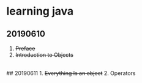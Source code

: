 # learning java
## 20190610
1. <s>Preface</s>
2. <s>Introduction to Objects</s>
<br/>
## 20190611
1. <s>Everything Is an object</s>
2. Operators
